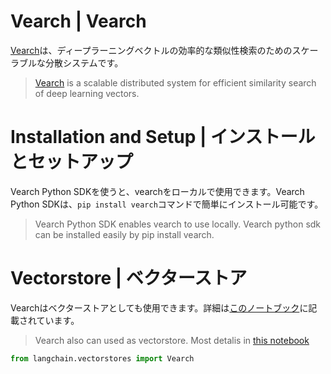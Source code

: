 # Vearch | Vearch

[Vearch](https://github.com/vearch/vearch)は、ディープラーニングベクトルの効率的な類似性検索のためのスケーラブルな分散システムです。

> [Vearch](https://github.com/vearch/vearch) is a scalable distributed system for efficient similarity search of deep learning vectors.

# Installation and Setup | インストールとセットアップ

Vearch Python SDKを使うと、vearchをローカルで使用できます。Vearch Python SDKは、`pip install vearch`コマンドで簡単にインストール可能です。

> Vearch Python SDK enables vearch to use locally. Vearch python sdk can be installed easily by pip install vearch.

# Vectorstore | ベクターストア

Vearchはベクターストアとしても使用できます。詳細は[このノートブック](/docs/integrations/vectorstores/vearch)に記載されています。

> Vearch also can used as vectorstore. Most detalis in [this notebook](/docs/integrations/vectorstores/vearch)

```python
from langchain.vectorstores import Vearch
```

